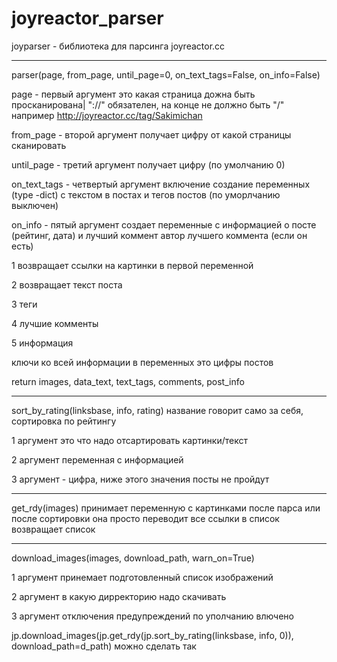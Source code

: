 # joyreactor_parser


joyparser - библиотека для парсинга joyreactor.cc

-  -  -  -  -  -  -  -  -  -  -  -  -  -  -  -  -  -  -  -  -  -  -  -  -  -  -  -  -  -  -  -  -  -  -  -  -  -  -
parser(page, from_page, until_page=0, on_text_tags=False, on_info=False)

page - первый аргумент это какая страница дожна быть просканирована| "://" обязателен, на конце не должно быть "/"
например http://joyreactor.cc/tag/Sakimichan

from_page - второй аргумент получает цифру от какой страницы сканировать


until_page - третий аргумент получает цифру (по умолчанию 0)



on_text_tags - четвертый аргумент включение создание переменных (type -dict) с текстом в постах и тегов постов
(по уморлчанию выключен)

on_info - пятый аргумент создает переменные с информацией о посте (рейтинг, дата)
и лучший коммент автор лучшего коммента (если он есть)

1 возвращает ссылки на картинки в первой переменной

2 возвращает текст поста

3 теги

4 лучшие комменты

5 информация

ключи ко всей информации в переменных это цифры постов

return images, data_text, text_tags, comments, post_info
-  -  -  -  -  -  -  -  -  -  -  -  -  -  -  -  -  -  -  -  -  -  -  -  -  -  -  -  -  -  -  -  -  -  -  -  -  -  -

sort_by_rating(linksbase, info, rating)
название говорит само за себя, сортировка по рейтингу

1 аргумент это что надо отсартировать картинки/текст

2 аргумент переменная с информацией

3 аргумент - цифра, ниже этого значения посты не пройдут

-  -  -  -  -  -  -  -  -  -  -  -  -  -  -  -  -  -  -  -  -  -  -  -  -  -  -  -  -  -  -  -  -  -  -  -  -  -  -

get_rdy(images)
принимает переменную с картинками после парса или после сортировки
она просто переводит все ссылки в список
возвращает список

-  -  -  -  -  -  -  -  -  -  -  -  -  -  -  -  -  -  -  -  -  -  -  -  -  -  -  -  -  -  -  -  -  -  -  -  -  -  -

download_images(images, download_path, warn_on=True)

1 аргумент принемает подготовленный список изображений

2 аргумент в какую дирректорию надо скачивать

3 аргумент отключения предупреждений по уполчанию влючено


jp.download_images(jp.get_rdy(jp.sort_by_rating(linksbase, info, 0)), download_path=d_path) можно сделать так

